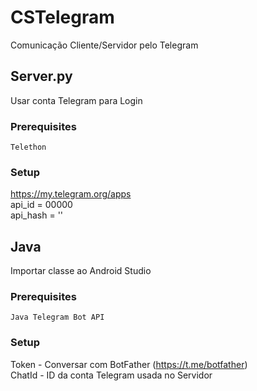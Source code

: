 # CSTelegram
 
Comunicação Cliente/Servidor pelo Telegram  

## Server.py

Usar conta Telegram para Login  

### Prerequisites

```
Telethon  
```

### Setup

https://my.telegram.org/apps  
api_id = 00000  
api_hash = ''  

## Java

Importar classe ao Android Studio  

### Prerequisites

```
Java Telegram Bot API  
```

### Setup

Token - Conversar com BotFather (https://t.me/botfather)  
ChatId - ID da conta Telegram usada no Servidor  
